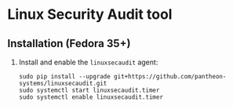 # Linux Security Audit tool

## Installation (Fedora 35+)

1. Install and enable the `linuxsecaudit` agent:

       sudo pip install --upgrade git+https://github.com/pantheon-systems/linuxsecaudit.git
       sudo systemctl start linuxsecaudit.timer
       sudo systemctl enable linuxsecaudit.timer
